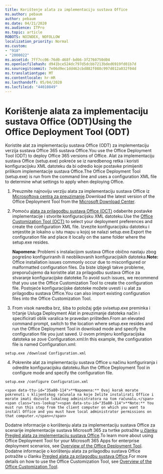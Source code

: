 ```yaml
---
title: Korištenje alata za implementaciju sustava Office
ms.author: pebaum
author: pebaum
ms.date: 04/21/2020
ms.audience: ITPro
ms.topic: article
ROBOTS: NOINDEX, NOFOLLOW
localization_priority: Normal
ms.custom:
- "918"
- "2000022"
ms.assetid: 7ff7cc06-76d0-468f-bd66-3f2760750d04
ms.openlocfilehash: d941bce524dc797d5dcbb7213bded6919fd01b7d
ms.sourcegitcommit: 7e06d9ec1dd462cbd882f088c997d012a032f04d
ms.translationtype: MT
ms.contentlocale: hr-HR
ms.lasthandoff: 05/04/2020
ms.locfileid: "44010849"
---
```

# <a name="using-the-office-deployment-tool-odt"></a><span data-ttu-id="35a80-102">Korištenje alata za implementaciju sustava Office (ODT)</span><span class="sxs-lookup"><span data-stu-id="35a80-102">Using the Office Deployment Tool (ODT)</span></span>

<span data-ttu-id="35a80-103">Koristite alat za implementaciju sustava Office (ODT) za implementaciju verzija sustava Office 365 sustava Office.</span><span class="sxs-lookup"><span data-stu-id="35a80-103">You use the Office Deployment Tool (ODT) to deploy Office 365 versions of Office.</span></span> <span data-ttu-id="35a80-104">Alat za implementaciju sustava Office (setup.exe) pokreće se iz naredbenog retka i koristi konfiguracijsku XML datoteku da bi odredio koje postavke primijeniti prilikom implementacije sustava Office.</span><span class="sxs-lookup"><span data-stu-id="35a80-104">The Office Deployment Tool (setup.exe) is run from the command line and uses a configuration XML file to determine what settings to apply when deploying Office.</span></span>
  
1. <span data-ttu-id="35a80-105">Preuzmite najnoviju verziju alata za implementaciju sustava Office iz [Microsoftova centra za preuzimanje](https://go.microsoft.com/fwlink/p/?LinkID=626065).</span><span class="sxs-lookup"><span data-stu-id="35a80-105">Download the latest version of the Office Deployment Tool from the [Microsoft Download Center](https://go.microsoft.com/fwlink/p/?LinkID=626065).</span></span>

2. <span data-ttu-id="35a80-106">Pomoću [alata za prilagodbu sustava Office (OCT)](https://config.office.com) odaberite postavke implementacije i stvorite konfiguracijsku XML datoteku.</span><span class="sxs-lookup"><span data-stu-id="35a80-106">Use the [Office Customization Tool (OCT)](https://config.office.com) to select your deployment preferences and create the configuration XML file.</span></span> <span data-ttu-id="35a80-107">Izvezite konfiguracijsku datoteku i smjestite je lokalno u istu mapu u kojoj se nalazi setup.exe.</span><span class="sxs-lookup"><span data-stu-id="35a80-107">Export the configuration file and place it locally on the same folder where the setup.exe resides.</span></span>

    <span data-ttu-id="35a80-108">**Napomena:** Problemi s instalacijom sustava Office obično nastaju zbog pogrešno konfiguriranih ili neoblikovanih konfiguracijskih datoteka.</span><span class="sxs-lookup"><span data-stu-id="35a80-108">**Note:** Office installation issues commonly occur due to misconfigured or malformatted configuration files.</span></span> <span data-ttu-id="35a80-109">Da biste izbjegli takve probleme, preporučujemo da koristite alat za prilagodbu sustava Office za stvaranje konfiguracijske datoteke.</span><span class="sxs-lookup"><span data-stu-id="35a80-109">To avoid such issues, we recommend that you use the Office Customization Tool to create the configuration file.</span></span> <span data-ttu-id="35a80-110">Postojeće konfiguracijske datoteke možete uvesti i u alat za prilagodbu sustava Office.</span><span class="sxs-lookup"><span data-stu-id="35a80-110">You can also import existing configuration files into the Office Customization Tool.</span></span>

3. <span data-ttu-id="35a80-111">From visok naredba brz, šiba to položaj gdje svisetup.exe preminka i trčanje Usluga Deployment Alat in preuzimanje datoteka način i specificirati oblik varalica te pravedan prišteđen.</span><span class="sxs-lookup"><span data-stu-id="35a80-111">From an elevated command prompt, switch to the location where setup.exe resides and run the Office Deployment Tool in download mode and specify the configuration file you just saved.</span></span> <span data-ttu-id="35a80-112">U ovom primjeru konfiguracijska datoteka se zove Configuration.xml:</span><span class="sxs-lookup"><span data-stu-id="35a80-112">In this example, the configuration file is named Configuration.xml:</span></span>
    
  ```
  setup.exe /download Configuration.xml  
  ```

4. <span data-ttu-id="35a80-113">Pokrenite alat za implementaciju sustava Office u načinu konfiguriranja i odredite konfiguracijsku datoteku.</span><span class="sxs-lookup"><span data-stu-id="35a80-113">Run the Office Deployment Tool in configure mode and specify the configuration file.</span></span>
    
  ```
  setup.exe /configure Configuration.xml
  ```

    <span data-ttu-id="35a80-114">**Napomena:** Ovaj korak morate pokrenuti s klijentskog računala na koje želite instalirati Office i morate imati dozvole lokalnog administratora na tom računalu.</span><span class="sxs-lookup"><span data-stu-id="35a80-114">**Note:** You must run this step from the client computer on which you want to install Office and you must have local administrator permissions on that computer.</span></span>

<span data-ttu-id="35a80-115">Dodatne informacije o korištenju alata za implementaciju sustava Office za scenarije implementacije sustava Microsoft 365 za tvrtke potražite [u članku Pregled alata za implementaciju sustava Office](https://docs.microsoft.com/deployoffice/overview-office-deployment-tool).</span><span class="sxs-lookup"><span data-stu-id="35a80-115">To learn more about using Office Deployment Tool for your Microsoft 365 Apps for enterprise deployment scenarios, see [Overview of the Office Deployment Tool](https://docs.microsoft.com/deployoffice/overview-office-deployment-tool).</span></span> <span data-ttu-id="35a80-116">Dodatne informacije o korištenju alata za prilagodbu sustava Office potražite u članku [Pregled alata za prilagodbu sustava Office](https://docs.microsoft.com/DeployOffice/overview-of-the-office-customization-tool-for-click-to-run).</span><span class="sxs-lookup"><span data-stu-id="35a80-116">For more details on how to use the Office Customization Tool, see [Overview of the Office Customization Tool](https://docs.microsoft.com/DeployOffice/overview-of-the-office-customization-tool-for-click-to-run).</span></span>
